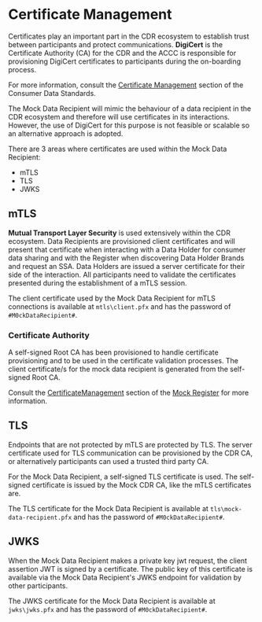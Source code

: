 # Certificate Management

Certificates play an important part in the CDR ecosystem to establish trust between participants and protect communications.  **DigiCert** is the Certificate Authority (CA) for the CDR and the ACCC is responsible for provisioning DigiCert certificates to participants during the on-boarding process.

For more information, consult the [Certificate Management](https://consumerdatastandardsaustralia.github.io/standards/#certificate-management) section of the Consumer Data Standards.

The Mock Data Recipient will mimic the behaviour of a data recipient in the CDR ecosystem and therefore will use certificates in its interactions.  However, the use of DigiCert for this purpose is not feasible or scalable so an alternative approach is adopted.

There are 3 areas where certificates are used within the Mock Data Recipient:
- mTLS
- TLS
- JWKS

## mTLS

**Mutual Transport Layer Security** is used extensively within the CDR ecosystem.  Data Recipients are provisioned client certificates and will present that certificate when interacting with a Data Holder for consumer data sharing and with the Register when discovering Data Holder Brands and request an SSA.  Data Holders are issued a server certificate for their side of the interaction.  All participants need to validate the certificates presented during the establishment of a mTLS session.

The client certificate used by the Mock Data Recipient for mTLS connections is available at `mtls\client.pfx` and has the password of `#M0ckDataRecipient#`.

### Certificate Authority

A self-signed Root CA has been provisioned to handle certificate provisioning and to be used in the certificate validation processes.  The client certificate/s for the mock data recipient is generated from the self-signed Root CA.  

Consult the [CertificateManagement](https://github.com/ConsumerDataRight/mock-register/tree/main/CertificateManagement) section of the [Mock Register](https://github.com/ConsumerDataRight/mock-register/) for more information.

## TLS

Endpoints that are not protected by mTLS are protected by TLS.  The server certificate used for TLS communication can be provisioned by the CDR CA, or alternatively participants can used a trusted third party CA.

For the Mock Data Recipient, a self-signed TLS certificate is used.  The self-signed certificate is issued by the Mock CDR CA, like the mTLS certificates are.

The TLS certificate for the Mock Data Recipient is available at `tls\mock-data-recipient.pfx` and has the password of `#M0ckDataRecipient#`.

## JWKS

When the Mock Data Recipient makes a private key jwt request, the client assertion JWT is signed by a certificate.  The public key of this certificate is available via the Mock Data Recipient's JWKS endpoint for validation by other participants.

The JWKS certificate for the Mock Data Recipient is available at `jwks\jwks.pfx` and has the password of `#M0ckDataRecipient#`.
